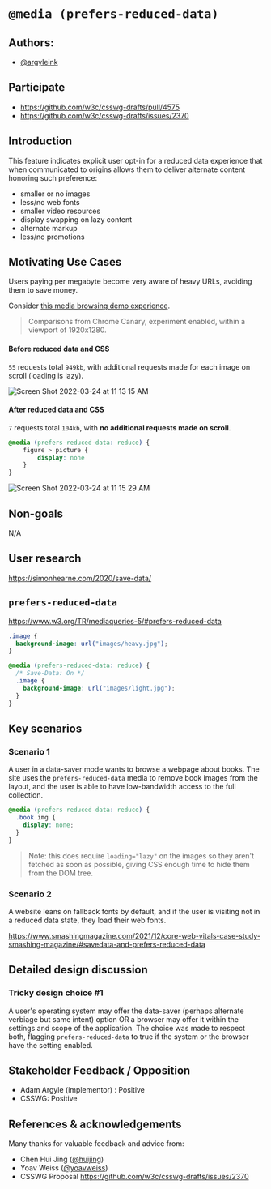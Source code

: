 # `@media (prefers-reduced-data)`

## Authors:
- [@argyleink](https://github.com/argyleink)

## Participate
- https://github.com/w3c/csswg-drafts/pull/4575
- https://github.com/w3c/csswg-drafts/issues/2370

## Introduction

This feature indicates explicit user opt-in for a reduced data experience 
that when communicated to origins allows them to deliver alternate content honoring such preference: 
- smaller or no images
- less/no web fonts
- smaller video resources
- display swapping on lazy content
- alternate markup
- less/no promotions

## Motivating Use Cases

Users paying per megabyte become very aware of heavy URLs, avoiding them 
to save money.

Consider [this media browsing demo experience](https://gui-challenges.web.app/media-scroller/dist/). 

> Comparisons from Chrome Canary, experiment enabled, within a viewport of 1920x1280. 

#### Before reduced data and CSS
`55` requests total `949kb`, 
with additional requests made for each image on scroll (loading is lazy).

![Screen Shot 2022-03-24 at 11 13 15 AM](https://user-images.githubusercontent.com/1134620/159983004-b138ba4e-44de-4fb3-a6bd-76b91df4d347.png)

#### After reduced data and CSS

`7` requests total `104kb`, 
with **no additional requests made on scroll**.

```css
@media (prefers-reduced-data: reduce) {
    figure > picture {
        display: none
    }
}
```

![Screen Shot 2022-03-24 at 11 15 29 AM](https://user-images.githubusercontent.com/1134620/159983663-c8bfbd39-23cd-49ba-96f9-f532a7fde781.png)


## Non-goals
N/A

## User research
https://simonhearne.com/2020/save-data/

## `prefers-reduced-data`

https://www.w3.org/TR/mediaqueries-5/#prefers-reduced-data

```css
.image {
  background-image: url("images/heavy.jpg");
}

@media (prefers-reduced-data: reduce) {
  /* Save-Data: On */
  .image {
    background-image: url("images/light.jpg");
  }
}
```

## Key scenarios

### Scenario 1

A user in a data-saver mode wants to browse a webpage about books. 
The site uses the `prefers-reduced-data` media to remove book images from the layout, 
and the user is able to have low-bandwidth access to the full collection.

```css
@media (prefers-reduced-data: reduce) {
  .book img {
    display: none;
  }
}
```

> Note: this does require `loading="lazy"` on the images so they aren't fetched as soon as possible, giving CSS enough time to hide them from the DOM tree.

### Scenario 2

A website leans on fallback fonts by default, and if the user is visiting not in a reduced data state, 
they load their web fonts. 

https://www.smashingmagazine.com/2021/12/core-web-vitals-case-study-smashing-magazine/#savedata-and-prefers-reduced-data

## Detailed design discussion

### Tricky design choice #1

A user's operating system may offer the data-saver (perhaps alternate verbiage but same intent) 
option OR a browser may offer it within the settings and scope of the application. 
The choice was made to respect both, flagging `prefers-reduced-data` to true 
if the system or the browser have the setting enabled.

## Stakeholder Feedback / Opposition

- Adam Argyle (implementor) : Positive
- CSSWG: Positive

## References & acknowledgements

Many thanks for valuable feedback and advice from:

- Chen Hui Jing ([@huijing](https://github.com/huijing))
- Yoav Weiss ([@yoavweiss](https://github.com/yoavweiss))
- CSSWG Proposal https://github.com/w3c/csswg-drafts/issues/2370
